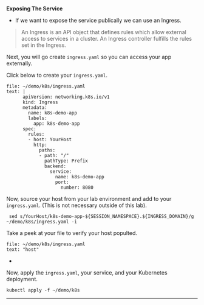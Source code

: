 
### 
**Exposing The Service**

*   If we want to expose the service publically we can use an Ingress.

> An Ingress is an API object that defines rules which allow external access to services in a cluster. An Ingress controller fulfills the rules set in the Ingress.

Next, you will go create `ingress.yaml` so you can access your app externally. 

Click below to create your `ingress.yaml`.
```editor:append-lines-to-file
file: ~/demo/k8s/ingress.yaml
text: |
      apiVersion: networking.k8s.io/v1
      kind: Ingress
      metadata:
        name: k8s-demo-app
        labels:
          app: k8s-demo-app
      spec:
        rules:
        - host: YourHost
          http:
            paths:
            - path: "/"
              pathType: Prefix
              backend:
                service:
                  name: k8s-demo-app
                  port: 
                    number: 8080
```

Now, source your host from your lab environment and add to your `ingress.yaml`. (This is not necessary outside of this lab).
```execute-1
 sed s/YourHost/k8s-demo-app-${SESSION_NAMESPACE}.${INGRESS_DOMAIN}/g ~/demo/k8s/ingress.yaml -i
```

Take a peek at your file to verify your host populted.
```editor:select-matching-text
file: ~/demo/k8s/ingress.yaml
text: "host" 
```

*   

Now, apply the `ingress.yaml`, your service, and your Kubernetes deployment.
```execute-1
kubectl apply -f ~/demo/k8s
```

---